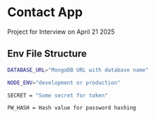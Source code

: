 # Contact App

Project for Interview on April 21 2025

## Env File Structure

```bash
DATABASE_URL="MongoDB URL with database name"

NODE_ENV="development or production"

SECRET = "Some secret for token"

PW_HASH = Hash value for password hashing
```
